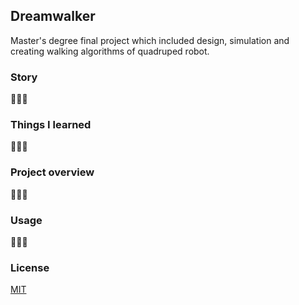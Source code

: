 ## Dreamwalker
Master's degree final project which included design, simulation and creating walking algorithms of quadruped robot.

### Story

🚧🚧🚧

### Things I learned

🚧🚧🚧

### Project overview

🚧🚧🚧

### Usage

🚧🚧🚧

### License
[MIT](https://choosealicense.com/licenses/mit/)
